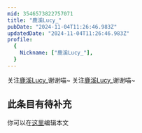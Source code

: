 ```yaml
---
mid: 3546573822757071
title: "鹿溪Lucy_"
pubDate: "2024-11-04T11:26:46.983Z"
updatedDate: "2024-11-04T11:26:46.983Z"
profile:
  {
    Nickname: ["鹿溪Lucy_"],
  }
---
```


关注[鹿溪Lucy_](https://space.bilibili.com/3546573822757071)谢谢喵~ 关注[鹿溪Lucy_](https://space.bilibili.com/3546573822757071)谢谢喵~

## 此条目有待补充
你可以在[这里](https://github.com/Yuhanawa/VTuber.ICU-Content/edit/master/v/鹿溪Lucy_/index.md)编辑本文
